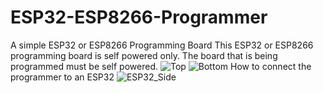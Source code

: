 # ESP32-ESP8266-Programmer
A simple ESP32 or ESP8266 Programming Board
This ESP32 or ESP8266 programming board is self powered only. The board that is being programmed must be self powered.
![Top](https://user-images.githubusercontent.com/4991664/66270205-082c4b80-e827-11e9-9750-998965908d16.png)
![Bottom](https://user-images.githubusercontent.com/4991664/66270161-79b7ca00-e826-11e9-95e7-ddd988300b41.png)
How to connect the programmer to an ESP32
![ESP32_Side](https://user-images.githubusercontent.com/4991664/66270165-889e7c80-e826-11e9-868b-4d5b82cea8d6.png)
